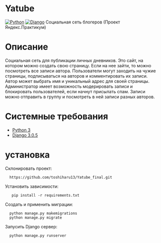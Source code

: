 # Yatube
[![Python](https://img.shields.io/badge/-Python-464646?style=flat-square&logo=Python)](https://www.python.org/)
[![Django](https://img.shields.io/badge/-Django-464646?style=flat-square&logo=Django)](https://www.djangoproject.com/)
Социальная сеть блогеров (Проект Яндекс.Практикум)

# Описание
Социальная сеть для публикации личных дневников. Это сайт, на котором можно создать свою страницу. Если на нее зайти, то можно посмотреть все записи автора. Пользователи могут заходить на чужие страницы, подписываться на авторов и комментировать их записи. Автор может выбрать имя и уникальный адрес для своей страницы. Администратор имеет возможность модерировать записи и блокировать пользователей, если начнут присылать спам. Записи можно отправить в группу и посмотреть в ней записи разных авторов.

# Системные требования

- [Python 3](https://www.python.org/)
- [Django 3.0.5](https://www.djangoproject.com/)

# установка
Склонировать проект:

      https://github.com/toshiharu13/Yatube_final.git
      
Установить зависимости:

       pip install -r requirements.txt
       
Создать и применить миграции:

      python manage.py makemigrations
      python manage.py migrate
       
Запусить Django сервер:
       
      python manage.py runserver

